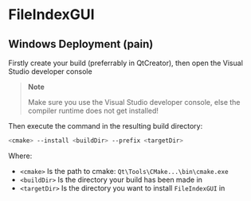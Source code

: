 # FileIndexGUI

## Windows Deployment (pain)
Firstly create your build (preferrably in QtCreator), then open the Visual Studio developer console
 > **Note**
 >
 > Make sure you use the Visual Studio developer console, else the compiler runtime does not get installed!

Then execute the command in the resulting build directory:
```bash
<cmake> --install <buildDir> --prefix <targetDir>
```
Where:
 - `<cmake>` Is the path to cmake: `Qt\Tools\CMake...\bin\cmake.exe`
 - `<buildDir>` Is the directory your build has been made in
 - `<targetDir>` Is the directory you want to install `FileIndexGUI` in
